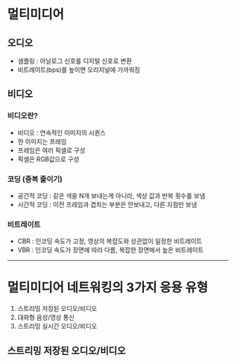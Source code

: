 # 멀티미디어
## 오디오
- 샘플링 : 아날로그 신호를 디지털 신호로 변환
- 비트레이트(bps)를 높이면 오리지널에 가까워짐
## 비디오
### 비디오란?
- 비디오 : 연속적인 이미지의 시퀸스
- 한 이미지는 프레임
- 프레임은 여러 픽셀로 구성
- 픽셀은 RGB값으로 구성
### 코딩 (중복 줄이기)
- 공간적 코딩 : 같은 색을 N개 보내는게 아니라, 색상 값과 반복 횟수를 보냄
- 시간적 코딩 : 이전 프레임과 겹치는 부분은 안보내고, 다른 지점만 보냄
### 비트레이트
- CBR : 인코딩 속도가 고정, 영상의 복잡도와 상관없이 일정한 비트레이트
- VBR : 인코딩 속도가 장면에 따라 다름, 복잡한 장면에서 높은 비트레이트

---

# 멀티미디어 네트워킹의 3가지 응용 유형
1. 스트리밍 저장된 오디오/비디오
2. 대화형 음성/영상 통신
3. 스트리밍 실시간 오디오/비디오
## 스트리밍 저장된 오디오/비디오
